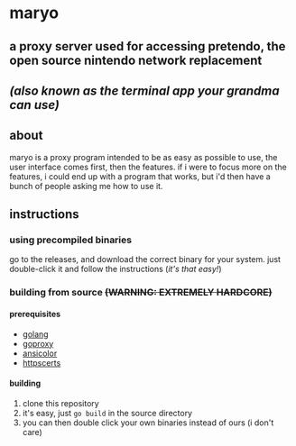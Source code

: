 # maryo
## a proxy server used for accessing pretendo, the open source nintendo network replacement
## *(also known as the terminal app your grandma can use)*

## about
maryo is a proxy program intended to be as easy as possible to use, the user interface comes first, then the features. if i were to focus more on the features, i could end up with a program that works, but i'd then have a bunch of people asking me how to use it.

## instructions

### using precompiled binaries

go to the releases, and download the correct binary for your system. just double-click it and follow the instructions (*it's that easy!*)

### building from source ~~(WARNING: EXTREMELY HARDCORE)~~

#### prerequisites

- [golang](https://golang.org/)
- [goproxy](https://github.com/elazarl/goproxy)
- [ansicolor](https://github.com/shiena/ansicolor)
- [httpscerts](https://github.com/kabukky/httpscerts)

#### building

1. clone this repository
2. it's easy, just `go build` in the source directory
3. you can then double click your own binaries instead of ours (i don't care)

